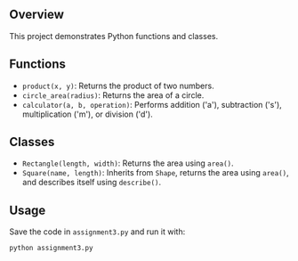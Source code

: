 ## Overview
This project demonstrates Python functions and classes.

## Functions
- `product(x, y)`: Returns the product of two numbers.
- `circle_area(radius)`: Returns the area of a circle.
- `calculator(a, b, operation)`: Performs addition ('a'), subtraction ('s'), multiplication ('m'), or division ('d').

## Classes
- `Rectangle(length, width)`: Returns the area using `area()`.
- `Square(name, length)`: Inherits from `Shape`, returns the area using `area()`, and describes itself using `describe()`.

## Usage
Save the code in `assignment3.py` and run it with:
```bash
python assignment3.py
